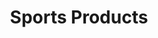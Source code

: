 ---
ee_id: '145'
site: '1'
type: '2'
long_id: 2010-077 Sports Products
url: 2010-077-sports-products
title: Sports Products
year: '2010'
medium: painted bronze, rubber, and Oakley M-Frame lenses
commission:
dims: 2 x 5 x 5 inches
pitch:
ps:
live_url:
related:
youtube:
imgs: sports-products-2010-077-full-database-ropac_1.jpg
subheading:
display_year: '2010'
download:
add_credit:
add_credits:
related_code:
layout: things-i-made
---